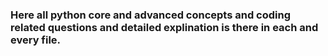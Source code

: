 ### Here all python core and advanced concepts and coding related questions and detailed explination is there in each and every file.
